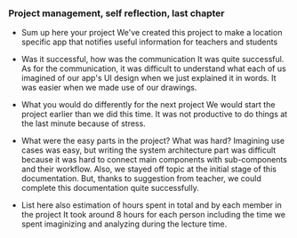 ### Project management, self reflection, last chapter

* Sum up here your project
    We've created this project to make a location specific app that notifies useful information for teachers and students

* Was it successful, how was the communication
    It was quite successful. As for the communication, it was difficult to understand what each of us imagined of our app's UI design when we just explained it in words. It was easier when we made use of our drawings. 

* What you would do differently for the next project
    We would start the project earlier than we did this time. It was not productive to do things at the last minute because of stress.

* What were the easy parts in the project? What was hard?
    Imagining use cases was easy, but writing the system architecture part was difficult because it was hard to connect main components with sub-components and their workflow. Also, we stayed off topic at the initial stage of this documentation. But, thanks to suggestion from teacher, we could complete this documentation quite successfully.

* List here also estimation of hours spent in total and by each member in the project
    It took around 8 hours for each person including the time we spent imaginizing and analyzing during the lecture time. 
